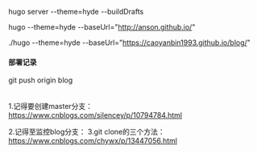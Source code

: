 hugo server --theme=hyde --buildDrafts

hugo --theme=hyde --baseUrl="http://anson.github.io/"

./hugo --theme=hyde --baseUrl="https://caoyanbin1993.github.io/blog/"


####


#### 部署记录

git push origin blog

######

1.记得要创建master分支：https://www.cnblogs.com/silencey/p/10794784.html


2.记得至监控blog分支：
3.git clone的三个方法：https://www.cnblogs.com/chywx/p/13447056.html